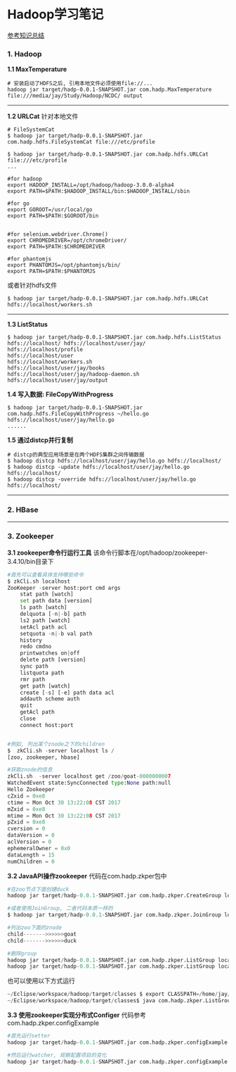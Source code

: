 # Hadoop学习笔记
[参考知识总结](https://24jay.github.io/2017/10/24/IntroductionToHadoop/#more)

### 1. Hadoop

**1.1 MaxTemperature**
```shell
# 安装启动了HDFS之后, 引用本地文件必须使用file://...
hadoop jar target/hadp-0.0.1-SNAPSHOT.jar com.hadp.MaxTemperature file:///media/jay/Study/Hadoop/NCDC/ output
```
----


**1.2 URLCat**
针对本地文件
```shell
# FileSystemCat
$ hadoop jar target/hadp-0.0.1-SNAPSHOT.jar com.hadp.hdfs.FileSystemCat file:///etc/profile

$ hadoop jar target/hadp-0.0.1-SNAPSHOT.jar com.hadp.hdfs.URLCat file:///etc/profile
...

#for hadoop
export HADOOP_INSTALL=/opt/hadoop/hadoop-3.0.0-alpha4
export PATH=$PATH:$HADOOP_INSTALL/bin:$HADOOP_INSTALL/sbin

#for go
export GOROOT=/usr/local/go
export PATH=$PATH:$GOROOT/bin


#for selenium.webdriver.Chrome()
export CHROMEDRIVER=/opt/chromeDriver/
export PATH=$PATH:$CHROMEDRIVER

#for phantomjs
export PHANTOMJS=/opt/phantomjs/bin/
export PATH=$PATH:$PHANTOMJS

```
或者针对hdfs文件
```shell
$ hadoop jar target/hadp-0.0.1-SNAPSHOT.jar com.hadp.hdfs.URLCat hdfs://localhost/workers.sh
```


---

**1.3 ListStatus**
```shell
$ hadoop jar target/hadp-0.0.1-SNAPSHOT.jar com.hadp.hdfs.ListStatus hdfs://localhost/ hdfs://localhost/user/jay/
hdfs://localhost/profile
hdfs://localhost/user
hdfs://localhost/workers.sh
hdfs://localhost/user/jay/books
hdfs://localhost/user/jay/hadoop-daemon.sh
hdfs://localhost/user/jay/output
```

**1.4 写入数据: FileCopyWithProgress**
```shell
$ hadoop jar target/hadp-0.0.1-SNAPSHOT.jar com.hadp.hdfs.FileCopyWithProgress ~/hello.go hdfs://localhost/user/jay/hello.go
......
```

**1.5 通过distcp并行复制**
```shell
# distcp的典型应用场景是在两个HDFS集群之间传输数据
$ hadoop distcp hdfs://localhost/user/jay/hello.go hdfs://localhost/
$ hadoop distcp -update hdfs://localhost/user/jay/hello.go hdfs://localhost/
$ hadoop distcp -override hdfs://localhost/user/jay/hello.go hdfs://localhost/
```
--------
### 2. HBase

----

### 3. Zookeeper
**3.1 zookeeper命令行运行工具**
该命令行脚本在/opt/hadoop/zookeeper-3.4.10/bin目录下
```python
#首先可以查看具体支持哪些命令
$ zkCli.sh localhost
ZooKeeper -server host:port cmd args
	stat path [watch]
	set path data [version]
	ls path [watch]
	delquota [-n|-b] path
	ls2 path [watch]
	setAcl path acl
	setquota -n|-b val path
	history 
	redo cmdno
	printwatches on|off
	delete path [version]
	sync path
	listquota path
	rmr path
	get path [watch]
	create [-s] [-e] path data acl
	addauth scheme auth
	quit 
	getAcl path
	close 
	connect host:port


#例如, 列出某个znode之下的children
$  zkCli.sh -server localhost ls /
[zoo, zookeeper, hbase]

#获取znode的信息
zkCli.sh  -server localhost get /zoo/goat-0000000007
WatchedEvent state:SyncConnected type:None path:null
Hello Zookeeper
cZxid = 0xe8
ctime = Mon Oct 30 13:22:08 CST 2017
mZxid = 0xe8
mtime = Mon Oct 30 13:22:08 CST 2017
pZxid = 0xe8
cversion = 0
dataVersion = 0
aclVersion = 0
ephemeralOwner = 0x0
dataLength = 15
numChildren = 0
```

**3.2 JavaAPI操作zookeeper**
代码在com.hadp.zkper包中
```python
#在zoo节点下面创建duck
hadoop jar target/hadp-0.0.1-SNAPSHOT.jar com.hadp.zkper.CreateGroup localhost zoo/duck

#或者使用JoinGroup, 二者代码本质一样的
$ hadoop jar target/hadp-0.0.1-SNAPSHOT.jar com.hadp.zkper.JoinGroup localhost zoo goat

#列出zoo下面的znode
child------->>>>>>goat
child------->>>>>>duck

#删除group
hadoop jar target/hadp-0.0.1-SNAPSHOT.jar com.hadp.zkper.ListGroup localhost zoo/goat
hadoop jar target/hadp-0.0.1-SNAPSHOT.jar com.hadp.zkper.ListGroup localhost zoo
```
也可以使用以下方式运行
```python
~/Eclipse/workspace/hadoop/target/classes $ export CLASSPATH=/home/jay/Eclipse/workspace/hadoop/target/classes:$ZOOKEEPER_INSTALL/*:$ZOOKEEPER_INSTALL/lib/*:$ZOOKEEPER_INSTALL/conf
~/Eclipse/workspace/hadoop/target/classes$ java com.hadp.zkper.ListGroup localhost zoo
```

**3.3 使用zookeeper实现分布式Configer**
代码参考com.hadp.zkper.configExample
```python
#首先运行setter
hadoop jar target/hadp-0.0.1-SNAPSHOT.jar com.hadp.zkper.configExample.ConfigUpdater localhost

#然后运行watcher, 观察配置项目的变化
hadoop jar target/hadp-0.0.1-SNAPSHOT.jar com.hadp.zkper.configExample.ConfigWatcher localhost
```

